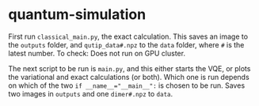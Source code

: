 # quantum-simulation

First run `classical_main.py`, the exact calculation. This saves an image to the `outputs` folder, and `qutip_data#.npz` to the `data` folder, where `#` is the latest number. 
To check: Does not run on GPU cluster.

The next script to be run is `main.py`, and this either starts the VQE, or plots the variational and exact calculations (or both). Which one is run depends on which of the two ```if __name__="__main__":``` is chosen to be run. Saves two images in `outputs` and one `dimer#.npz` to `data`.
